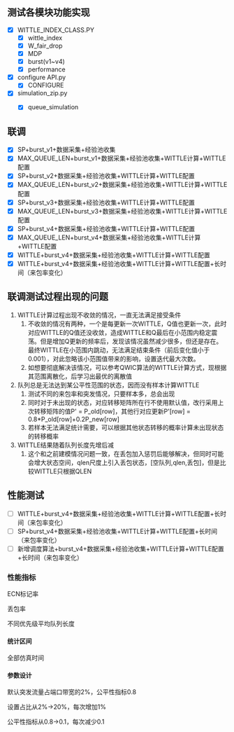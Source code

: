 ## 测试各模块功能实现

- [x] WITTLE_INDEX_CLASS.PY
  - [x] wittle_index
  - [x] W_fair_drop
  - [x] MDP
  - [x] burst(v1~v4)
  - [x] performance
- [x] configure API.py
  - [x] CONFIGURE
- [x] simulation_zip.py
  - [x] queue_simulation



## 联调

- [x] SP+burst_v1+数据采集+经验池收集
- [x] MAX_QUEUE_LEN+burst_v1+数据采集+经验池收集+WITTLE计算+WITTLE配置
- [x] SP+burst_v2+数据采集+经验池收集+WITTLE计算+WITTLE配置
- [x] MAX_QUEUE_LEN+burst_v2+数据采集+经验池收集+WITTLE计算+WITTLE配置
- [x] SP+burst_v3+数据采集+经验池收集+WITTLE计算+WITTLE配置
- [x] MAX_QUEUE_LEN+burst_v3+数据采集+经验池收集+WITTLE计算+WITTLE配置
- [x] SP+burst_v4+数据采集+经验池收集+WITTLE计算+WITTLE配置
- [x] MAX_QUEUE_LEN+burst_v4+数据采集+经验池收集+WITTLE计算+WITTLE配置
- [x] WITTLE+burst_v4+数据采集+经验池收集+WITTLE计算+WITTLE配置
- [x] WITTLE+burst_v4+数据采集+经验池收集+WITTLE计算+WITTLE配置+长时间（来包率变化）

## 联调测试过程出现的问题

1. WITTLE计算过程出现不收敛的情况，一直无法满足接受条件
   1. 不收敛的情况有两种，一个是每更新一次WITTLE，Q值也更新一次，此时对应WITTLE的Q值还没收敛，造成WITTLE和Q最后在小范围内稳定震荡。但是增加Q更新的频率后，发现该情况虽然减少很多，但还是存在。最终WITTLE在小范围内跳动，无法满足结束条件（前后变化值小于0.001），对此忽略该小范围值带来的影响，设置迭代最大次数。
   2. 如想要彻底解决该情况，可以参考QWIC算法的WITTLE计算方式，现根据其范围离散化，后学习出最优的离散值
2. 队列总是无法达到某公平性范围的状态，因而没有样本计算WITTLE
   1. 测试不同的来包率和突发情况，只要样本多，总会出现
   2. 同时对于未出现的状态，对应转移矩阵所在行不使用默认值，改行采用上次转移矩阵的值P' = P_old[row]，其他行对应更新P'[row] = 0.8*P_old[row]+0.2P_new[row]
   3. 若样本无法满足统计需要，可以根据其他状态转移的概率计算未出现状态的转移概率
3. WITTLE结果随着队列长度先增后减
   1. 这个和之前建模情况问题一致，在丢包加入惩罚后能够解决，但同时可能会增大状态空间，qlen尺度上引入丢包状态，[空队列,qlen,丢包]，但是比较WITTLE只根据QLEN

## 性能测试

- [ ] WITTLE+burst_v4+数据采集+经验池收集+WITTLE计算+WITTLE配置+长时间（来包率变化）
- [ ] SP+burst_v4+数据采集+经验池收集+WITTLE计算+WITTLE配置+长时间（来包率变化）
- [ ] 新增调度算法+burst_v4+数据采集+经验池收集+WITTLE计算+WITTLE配置+长时间（来包率变化）

### 性能指标

ECN标记率

丢包率

不同优先级平均队列长度

#### 统计区间

全部仿真时间

#### 参数设计

默认突发流量占端口带宽的2%，公平性指标0.8

设置占比从2%->20%，每次增加1%

公平性指标从0.8->0.1，每次减少0.1



